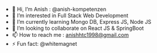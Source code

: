 - 👋 Hi, I’m Anish : @anish-kompetenzen
- 👀 I’m interested in Full Stack Web Development
- 🌱 I’m currently learning Mongo DB, Express JS, Node JS
- 💞️ I’m looking to collaborate on React JS & SpringBoot
- 📫 How to reach me : anishhtc1998@gmail.com
- ⚡ Fun fact: @whitemagnet

